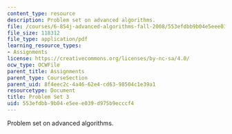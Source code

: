 ```yaml
---
content_type: resource
description: Problem set on advanced algorithms.
file: /courses/6-854j-advanced-algorithms-fall-2008/553efdbb9b04e5eee039d975b9ecccf4_ps3.pdf
file_size: 118312
file_type: application/pdf
learning_resource_types:
- Assignments
license: https://creativecommons.org/licenses/by-nc-sa/4.0/
ocw_type: OCWFile
parent_title: Assignments
parent_type: CourseSection
parent_uid: 8f4eec2c-4a46-62e4-cd63-98504c1e39a1
resourcetype: Document
title: Problem Set 3
uid: 553efdbb-9b04-e5ee-e039-d975b9ecccf4
---
```

Problem set on advanced algorithms.